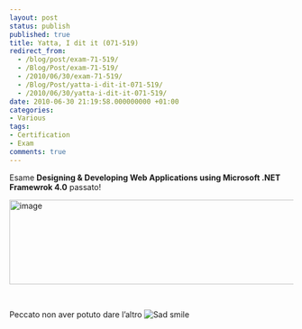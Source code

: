 ```yaml
---
layout: post
status: publish
published: true
title: Yatta, I dit it (071-519)
redirect_from: 
  - /blog/post/exam-71-519/
  - /Blog/Post/exam-71-519/
  - /2010/06/30/exam-71-519/
  - /Blog/Post/yatta-i-dit-it-071-519/
  - /2010/06/30/yatta-i-dit-it-071-519/
date: 2010-06-30 21:19:58.000000000 +01:00
categories:
- Various
tags:
- Certification
- Exam
comments: true
---
```

<p>Esame <strong>Designing &amp; Developing Web Applications using Microsoft .NET Framewrok 4.0</strong> passato!</p>  <p><img style="border-bottom: 0px; border-left: 0px; display: inline; border-top: 0px; border-right: 0px" class="wlDisabledImage" title="image" border="0" alt="image" src="http://tostring.it/UserFiles/imperugo/image.png" width="547" height="150" /></p>  <br />  <p>Peccato non aver potuto dare l’altro <img style="border-bottom-style: none; border-right-style: none; border-top-style: none; border-left-style: none" class="wlEmoticon wlEmoticon-sadsmile" alt="Sad smile" src="http://tostring.it/UserFiles/imperugo/wlEmoticonsadsmile.png" /></p>
